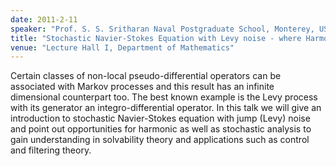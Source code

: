 ```yaml
---
date: 2011-2-11
speaker: "Prof. S. S. Sritharan Naval Postgraduate School, Monterey, USA"
title: "Stochastic Navier-Stokes Equation with Levy noise - where Harmonic Analysis and Stochastic Analysis Meet"
venue: "Lecture Hall I, Department of Mathematics"
---
```

Certain classes of non-local pseudo-differential operators can be
associated with Markov processes and this result has an infinite
dimensional counterpart too. The best known example is the Levy process
with its generator an integro-differential operator. In this talk we
will give an introduction to stochastic Navier-Stokes equation with
jump (Levy) noise and point out opportunities for harmonic as well as
stochastic analysis to gain understanding in solvability theory and
applications such as control and filtering theory.
